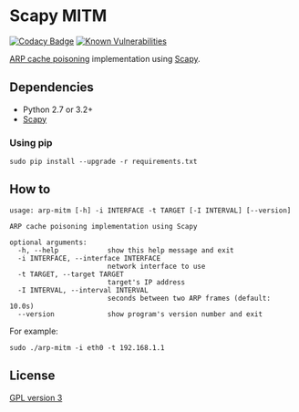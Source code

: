 # Scapy MITM

[![Codacy Badge](https://api.codacy.com/project/badge/Grade/f5ccc6e8643f4bd9bddfb1e4f7377fac)](https://www.codacy.com/app/skyper/scapy-mitm?utm_source=github.com&amp;utm_medium=referral&amp;utm_content=SkypLabs/scapy-mitm&amp;utm_campaign=Badge_Grade) [![Known Vulnerabilities](https://snyk.io/test/github/skyplabs/scapy-mitm/badge.svg?targetFile=requirements.txt)](https://snyk.io/test/github/skyplabs/scapy-mitm?targetFile=requirements.txt)

[ARP cache poisoning][arp cache poisoning] implementation using [Scapy][scapy website].

## Dependencies

* Python 2.7 or 3.2+
* [Scapy][scapy PyPI]

### Using pip

    sudo pip install --upgrade -r requirements.txt

## How to

    usage: arp-mitm [-h] -i INTERFACE -t TARGET [-I INTERVAL] [--version]

    ARP cache poisoning implementation using Scapy

    optional arguments:
      -h, --help            show this help message and exit
      -i INTERFACE, --interface INTERFACE
                            network interface to use
      -t TARGET, --target TARGET
                            target's IP address
      -I INTERVAL, --interval INTERVAL
                            seconds between two ARP frames (default: 10.0s)
      --version             show program's version number and exit

For example:

    sudo ./arp-mitm -i eth0 -t 192.168.1.1

## License

[GPL version 3][GPLv3]

 [arp cache poisoning]: https://en.wikipedia.org/wiki/ARP_spoofing "ARP spoofing"
 [GPLv3]: https://www.gnu.org/licenses/gpl.txt "GPL version 3"
 [scapy PyPI]: https://pypi.org/project/scapy/ "Scapy: interactive packet manipulation tool"
 [scapy website]: https://scapy.net/ "Scapy - Packet crafting for Python2 and Python3"
